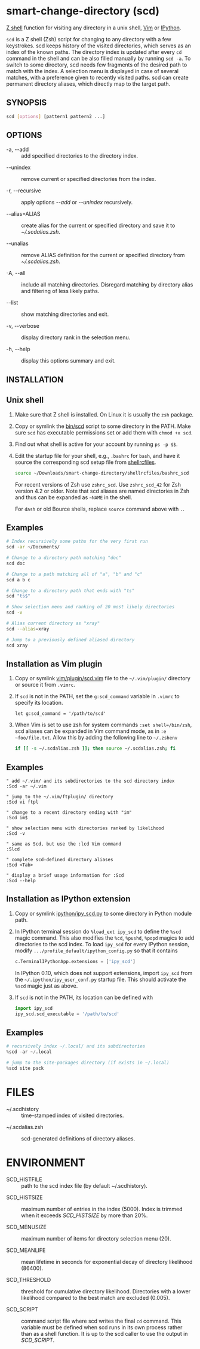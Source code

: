 # smart-change-directory (scd)

[Z shell](http://www.zsh.org/) function for visiting any directory in
a unix shell, [Vim](http://www.vim.org/) or [IPython](http://ipython.org/).

`scd` is a Z shell (Zsh) script for changing to any directory with a few
keystrokes.  scd keeps history of the visited directories, which
serves as an index of the known paths.  The directory index is updated after
every `cd` command in the shell and can be also filled manually by running
`scd -a`.  To switch to some directory, scd needs few fragments of the
desired path to match with the index.  A selection menu is displayed in case
of several matches, with a preference given to recently visited paths.  scd
can create permanent directory aliases, which directly map to the target path.

## SYNOPSIS

```sh
scd [options] [pattern1 pattern2 ...]
```

## OPTIONS

<dl><dt>
-a, --add</dt><dd>
  add specified directories to the directory index.</dd><dt>

--unindex</dt><dd>
  remove current or specified directories from the index.</dd><dt>

-r, --recursive</dt><dd>
  apply options <em>--add</em> or <em>--unindex</em> recursively.</dd><dt>

--alias=ALIAS</dt><dd>
  create alias for the current or specified directory and save it to
  <em>~/.scdalias.zsh</em>.</dd><dt>

--unalias</dt><dd>
  remove ALIAS definition for the current or specified directory from
  <em>~/.scdalias.zsh</em>.</dd><dt>

-A, --all</dt><dd>
  include all matching directories.  Disregard matching by directory
  alias and filtering of less likely paths.</dd><dt>

--list</dt><dd>
  show matching directories and exit.</dd><dt>

-v, --verbose</dt><dd>
  display directory rank in the selection menu.</dd><dt>

-h, --help</dt><dd>
  display this options summary and exit.</dd>
</dl>


## INSTALLATION

## Unix shell

1.  Make sure that Z shell is installed.  On Linux it is usually the `zsh`
    package.

2.  Copy or symlink the [bin/scd](bin/scd) script to some
    directory in the PATH.  Make sure `scd` has executable permissions set or
    add them with `chmod +x scd`.

3.  Find out what shell is active for your account by running `ps -p $$`.

4.  Edit the startup file for your shell, e.g., `.bashrc` for `bash`,
    and have it source the corresponding scd setup file from
    [shellrcfiles](shellrcfiles).
    ```sh
    source ~/Downloads/smart-change-directory/shellrcfiles/bashrc_scd
    ```

    For recent versions of Zsh use `zshrc_scd`.  Use `zshrc_scd_42` for Zsh
    version 4.2 or older.  Note that scd aliases are named directories in Zsh
    and thus can be expanded as `~NAME` in the shell.

    For `dash` or old Bource shells, replace `source` command above with `.`.


## Examples

```sh
# Index recursively some paths for the very first run
scd -ar ~/Documents/

# Change to a directory path matching "doc"
scd doc

# Change to a path matching all of "a", "b" and "c"
scd a b c

# Change to a directory path that ends with "ts"
scd "ts$"

# Show selection menu and ranking of 20 most likely directories
scd -v

# Alias current directory as "xray"
scd --alias=xray

# Jump to a previously defined aliased directory
scd xray
```

## Installation as Vim plugin

1.  Copy or symlink [vim/plugin/scd.vim](vim/plugin/scd.vim)
    file to the `~/.vim/plugin/` directory or source it from `.vimrc`.

2.  If `scd` is not in the PATH, set the `g:scd_command` variable in `.vimrc`
    to specify its location.
    ```VimL
    let g:scd_command = '/path/to/scd'
    ```

3.  When Vim is set to use zsh for system commands `:set shell=/bin/zsh`, scd
    aliases can be expanded in Vim command mode, as in `:e ~foo/file.txt`.
    Allow this by adding the following line to `~/.zshenv`
    ```sh
    if [[ -s ~/.scdalias.zsh ]]; then source ~/.scdalias.zsh; fi
    ```

## Examples

```VimL
" add ~/.vim/ and its subdirectories to the scd directory index
:Scd -ar ~/.vim

" jump to the ~/.vim/ftplugin/ directory
:Scd vi ftpl

" change to a recent directory ending with "im"
:Scd im$

" show selection menu with directories ranked by likelihood
:Scd -v

" same as Scd, but use the :lcd Vim command
:Slcd

" complete scd-defined directory aliases
:Scd <Tab>

" display a brief usage information for :Scd
:Scd --help
```


## Installation as IPython extension

1. Copy or symlink [ipython/ipy_scd.py](ipython/ipy_scd.py)
   to some directory in Python module path.

2. In IPython terminal session do `%load_ext ipy_scd`
   to define the `%scd` magic command.  This also modifies the `%cd`,
   `%pushd`, `%popd` magics to add directories to the scd index.  To load
   `ipy_scd` for every IPython session, modify
   `.../profile_default/ipython_config.py` so that it contains
   ```Python
   c.TerminalIPythonApp.extensions = ['ipy_scd']
   ```

   In IPython 0.10, which does not support extensions, import `ipy_scd` from
   the `~/.ipython/ipy_user_conf.py` startup file.  This should activate the
   `%scd` magic just as above.

3. If `scd` is not in the PATH, its location can be defined with
   ```Python
   import ipy_scd
   ipy_scd.scd_executable = '/path/to/scd'
   ```

## Examples

```Python
# recursively index ~/.local/ and its subdirectories
%scd -ar ~/.local

# jump to the site-packages directory (if exists in ~/.local)
%scd site pack
```

# FILES

<dl><dt>
~/.scdhistory</dt><dd>
    time-stamped index of visited directories.</dd><dt>

~/.scdalias.zsh</dt><dd>
    scd-generated definitions of directory aliases.</dd>
</dl>

# ENVIRONMENT

<dl><dt>
SCD_HISTFILE</dt><dd>
    path to the scd index file (by default ~/.scdhistory).</dd><dt>

SCD_HISTSIZE</dt><dd>
    maximum number of entries in the index (5000).  Index is trimmed when it
    exceeds <em>SCD_HISTSIZE</em> by more than 20%.</dd><dt>

SCD_MENUSIZE</dt><dd>
    maximum number of items for directory selection menu (20).</dd><dt>

SCD_MEANLIFE</dt><dd>
    mean lifetime in seconds for exponential decay of directory
    likelihood (86400).</dd><dt>

SCD_THRESHOLD</dt><dd>
    threshold for cumulative directory likelihood.  Directories with
    a lower likelihood compared to the best match are excluded (0.005).
    </dd><dt>

SCD_SCRIPT</dt><dd>
    command script file where scd writes the final <code>cd</code>
    command.  This variable must be defined when scd runs in its own
    process rather than as a shell function.  It is up to the
    scd caller to use the output in <em>SCD_SCRIPT</em>.</dd>
</dl>
